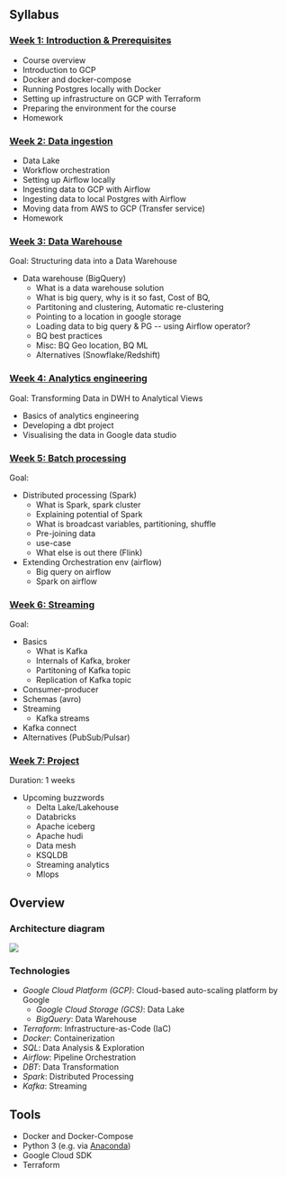 ## Syllabus

### [Week 1: Introduction & Prerequisites](week_1_basics_n_setup)

* Course overview
* Introduction to GCP
* Docker and docker-compose 
* Running Postgres locally with Docker
* Setting up infrastructure on GCP with Terraform
* Preparing the environment for the course
* Homework

### [Week 2: Data ingestion](week_2_data_ingestion)

* Data Lake
* Workflow orchestration
* Setting up Airflow locally
* Ingesting data to GCP with Airflow
* Ingesting data to local Postgres with Airflow
* Moving data from AWS to GCP (Transfer service)
* Homework

### [Week 3: Data Warehouse](week_3_data_warehouse)

Goal: Structuring data into a Data Warehouse

* Data warehouse (BigQuery)
    * What is a data warehouse solution
    * What is big query, why is it so fast, Cost of BQ,
    * Partitoning and clustering, Automatic re-clustering
    * Pointing to a location in google storage
    * Loading data to big query & PG -- using Airflow operator?
    * BQ best practices
    * Misc: BQ Geo location, BQ ML 
    * Alternatives (Snowflake/Redshift)


### [Week 4: Analytics engineering](week_4_analytics_engineering/taxi_rides_ny/)

Goal: Transforming Data in DWH to Analytical Views

* Basics of analytics engineering
* Developing a dbt project
* Visualising the data in Google data studio

### [Week 5: Batch processing](week_5_batch_processing)

Goal: 

* Distributed processing (Spark)
    * What is Spark, spark cluster 
    * Explaining potential of Spark 
    * What is broadcast variables, partitioning, shuffle
    * Pre-joining data
    * use-case
    * What else is out there (Flink)
* Extending Orchestration env (airflow)
    * Big query on airflow
    * Spark on airflow

### [Week 6: Streaming](week_6_stream_processing)

Goal: 

* Basics
    * What is Kafka
    * Internals of Kafka, broker
    * Partitoning of Kafka topic
    * Replication of Kafka topic
* Consumer-producer
* Schemas (avro)
* Streaming
    * Kafka streams
* Kafka connect
* Alternatives (PubSub/Pulsar)


### [Week 7: Project](project)

Duration: 1 weeks

* Upcoming buzzwords
  *  Delta Lake/Lakehouse
    * Databricks
    * Apache iceberg
    * Apache hudi
  * Data mesh
  * KSQLDB
  * Streaming analytics
  * Mlops
 
## Overview

### Architecture diagram
<img src="arch_1.jpg"/>

### Technologies
* *Google Cloud Platform (GCP)*: Cloud-based auto-scaling platform by Google
  * *Google Cloud Storage (GCS)*: Data Lake
  * *BigQuery*: Data Warehouse
* *Terraform*: Infrastructure-as-Code (IaC)
* *Docker*: Containerization
* *SQL*: Data Analysis & Exploration
* *Airflow*: Pipeline Orchestration
* *DBT*: Data Transformation
* *Spark*: Distributed Processing
* *Kafka*: Streaming


## Tools 

* Docker and Docker-Compose
* Python 3 (e.g. via [Anaconda](https://www.anaconda.com/products/individual))
* Google Cloud SDK 
* Terraform
